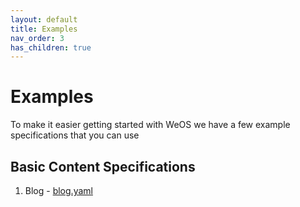 ```yaml
---
layout: default
title: Examples
nav_order: 3
has_children: true
---
```

# Examples 
To make it easier getting started with WeOS we have a few example specifications that you can use

## Basic Content Specifications

1. Blog - [blog.yaml](./blog.yaml)